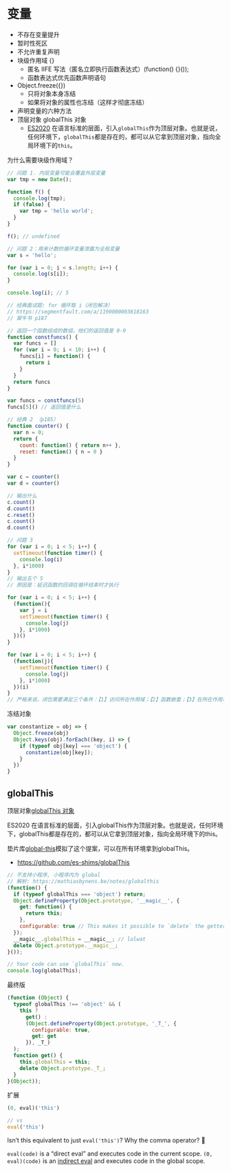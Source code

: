 # 变量

- 不存在变量提升
- 暂时性死区
- 不允许重复声明
- 块级作用域 {}
  - 匿名 IIFE 写法（匿名立即执行函数表达式）(function() {}());
  - 函数表达式优先函数声明语句
- Object.freeze({})
  - 只将对象本身冻结
  - 如果将对象的属性也冻结（这样才彻底冻结）
- 声明变量的六种方法
- 顶层对象 globalThis 对象
  - [ES2020](https://github.com/tc39/proposal-global) 在语言标准的层面，引入`globalThis`作为顶层对象。也就是说，任何环境下，`globalThis`都是存在的，都可以从它拿到顶层对象，指向全局环境下的`this`。

为什么需要块级作用域？

```js
// 问题 1. 内层变量可能会覆盖外层变量
var tmp = new Date();

function f() {
  console.log(tmp);
  if (false) {
    var tmp = 'hello world';
  }
}

f(); // undefined

// 问题 2：用来计数的循环变量泄露为全局变量
var s = 'hello';

for (var i = 0; i < s.length; i++) {
  console.log(s[i]);
}

console.log(i); // 5

// 经典面试题: for 循环取 i（闭包解决）
// https://segmentfault.com/a/1190000003818163
// 犀牛书 p187

// 返回一个函数组成的数组，他们的返回值是 0-9
function constfuncs() {
  var funcs = []
  for (var i = 0; i < 10; i++) {
    funcs[i] = function() {
      return i
    }
  }
  return funcs
}

var funcs = constfuncs(5)
funcs[5]() // 返回值是什么

// 经典 2 （p185）
function counter() {
  var n = 0;
  return {
    count: function() { return n++ },
    reset: function() { n = 0 }
  }
}

var c = counter()
var d = counter()

// 输出什么
c.count()
d.count()
c.reset()
c.count()
d.count()

// 问题 3
for (var i = 0; i < 5; i++) {
  setTimeout(function timer() {
    console.log(i)
  }, i*1000)
}
// 输出五个 5
// 原因是：延迟函数的回调在循环结束时才执行

for (var i = 0; i < 5; i++) {
  (function(){
    var j = i
    setTimeout(function timer() {
      console.log(j)
    }, i*1000)
  })()
}

for (var i = 0; i < 5; i++) {
  (function(j){
    setTimeout(function timer() {
      console.log(j)
    }, i*1000)
  })(i)
}
// 严格来说，闭包需要满足三个条件：【1】访问所在作用域；【2】函数嵌套；【3】在所在作用域外被调用
```

冻结对象

```js
var constantize = obj => {
  Object.freeze(obj)
  Object.keys(obj).forEach((key, i) => {
    if (typeof obj[key] === 'object') {
      constantize(obj[key]);
    }
  })
}
```

## globalThis

顶层对象[globalThis 对象](https://es6.ruanyifeng.com/#docs/let#globalThis-%E5%AF%B9%E8%B1%A1)

ES2020 在语言标准的层面，引入globalThis作为顶层对象。也就是说，任何环境下，globalThis都是存在的，都可以从它拿到顶层对象，指向全局环境下的this。

垫片库[global-this](https://github.com/ungap/global-this)模拟了这个提案，可以在所有环境拿到globalThis。

- https://github.com/es-shims/globalThis

```js
// 不支持小程序, 小程序内为 global
// 解析: https://mathiasbynens.be/notes/globalthis
(function() {
  if (typeof globalThis === 'object') return;
  Object.defineProperty(Object.prototype, '__magic__', {
    get: function() {
      return this;
    },
    configurable: true // This makes it possible to `delete` the getter later.
  });
  __magic__.globalThis = __magic__; // lolwat
  delete Object.prototype.__magic__;
}());

// Your code can use `globalThis` now.
console.log(globalThis);
```

最终版

```js
(function (Object) {
  typeof globalThis !== 'object' && (
    this ?
      get() :
      (Object.defineProperty(Object.prototype, '_T_', {
        configurable: true,
        get: get
      }), _T_)
  );
  function get() {
    this.globalThis = this;
    delete Object.prototype._T_;
  }
}(Object));
```

扩展

```js
(0, eval)('this')

// vs
eval('this')

```

Isn’t this equivalent to just `eval('this')`? Why the comma operator? 🤔

`eval(code)` is a “direct eval” and executes code in the current scope. `(0, eval)(code)` is an [indirect eval](https://2ality.com/2014/01/eval.html) and executes code in the global scope.
